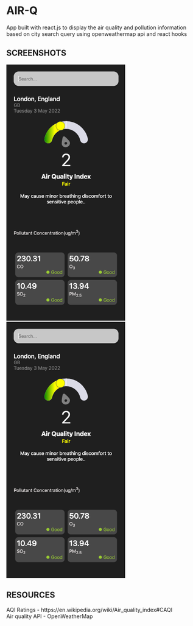 <h1>AIR-Q</h1>
<p>
App built with react.js to display the air quality and pollution information based on city search query
using openweathermap api and react hooks
</p>
<h2>SCREENSHOTS</h2>

![ScreenCapture](/src/assets/Screen%20Shot%202022-05-03%20at%204.37.00%20AM.png?raw=true)
![ScreenCapture](/src/assets/Screen%20Shot%202022-05-03%20at%204.37.00%20AM.png?raw=true)


<h2>RESOURCES</h2>
<p>
AQI Ratings - https://en.wikipedia.org/wiki/Air_quality_index#CAQI<br>
Air quality API - OpenWeatherMap
</p>
